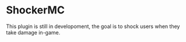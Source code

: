 # ShockerMC
This plugin is still in developoment, the goal is to shock users when they take damage in-game.
